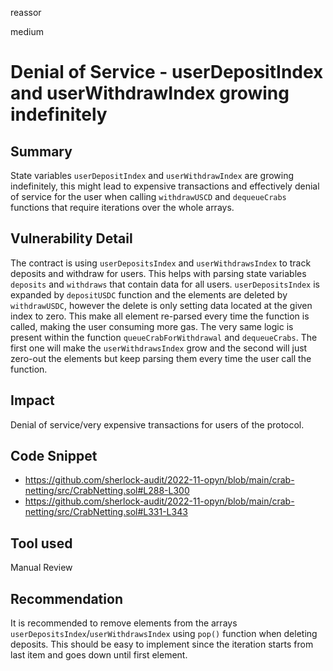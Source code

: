 reassor

medium

# Denial of Service - userDepositIndex and userWithdrawIndex growing indefinitely

## Summary
State variables `userDepositIndex` and `userWithdrawIndex` are growing indefinitely, this might lead to expensive transactions and effectively denial of service for the user when calling `withdrawUSCD` and `dequeueCrabs` functions that require iterations over the whole arrays.

## Vulnerability Detail
The contract is using `userDepositsIndex` and `userWithdrawsIndex` to track deposits and withdraw for users. This helps with parsing state variables `deposits` and `withdraws` that contain data for all users. `userDepositsIndex` is expanded by `depositUSDC` function and the elements are deleted by `withdrawUSDC`, however the delete is only setting data located at the given index to zero. This make all element re-parsed every time the function is called, making the user consuming more gas. The very same logic is present within the function `queueCrabForWithdrawal` and `dequeueCrabs`. The first one will make the `userWithdrawsIndex` grow and the second will just zero-out the elements but keep parsing them every time the user call the function.

## Impact
Denial of service/very expensive transactions for users of the protocol. 

## Code Snippet
* https://github.com/sherlock-audit/2022-11-opyn/blob/main/crab-netting/src/CrabNetting.sol#L288-L300
* https://github.com/sherlock-audit/2022-11-opyn/blob/main/crab-netting/src/CrabNetting.sol#L331-L343

## Tool used
Manual Review

## Recommendation
It is recommended to remove elements from the arrays `userDepositsIndex`/`userWithdrawsIndex` using `pop()` function when deleting deposits. This should be easy to implement since the iteration starts from last item and goes down until first element.
